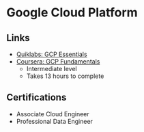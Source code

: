 # Google Cloud Platform

## Links
* [Quiklabs: GCP Essentials](https://google.qwiklabs.com/quests/23)
* [Coursera:  GCP Fundamentals](https://www.coursera.org/learn/gcp-fundamentals)
  * Intermediate level
  * Takes 13 hours to complete

## Certifications
* Associate Cloud Engineer
* Professional Data Engineer


